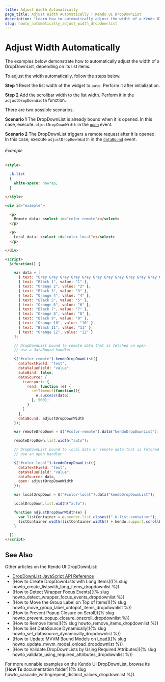 ```yaml
---
title: Adjust Width Automatically
page_title: Adjust Width Automatically | Kendo UI DropDownList
description: "Learn how to automatically adjust the width of a Kendo UI DropDownList widget."
slug: howto_automatically_adjust_width_dropdownlist
---
```


# Adjust Width Automatically

The examples below demonstrate how to automatically adjust the width of a DropDownList, depending on its list items.

To adjust the width automatically, follow the steps below.

**Step 1** Reset the list width of the widget to `auto`. Perform it after initialization.

**Step 2** Add the scrollbar width to the list width. Perform it in the `adjustDropDownWidth` function.

There are two possible scenarios.

**Scenario 1** The DropDownList is already bound when it is opened. In this case, execute `adjustDropDownWidth` in the [`open`](/api/javascript/ui/dropdownlist#events-open) event.

**Scenario 2** The DropDownList triggers a remote request after it is opened. In this case, execute `adjustDropDownWidth` in the [`dataBound`](/api/javascript/ui/dropdownlist#events-dataBound) event.

###### Example

```html
<style>

  .k-list
  {
    white-space: nowrap;
  }

</style>

<div id="example">

  <p>
    Remote data: <select id="color-remote"></select>
  </p>

  <p>
    Local data: <select id="color-local"></select>
  </p>

</div>

<script>
  $(function() {

    var data = [
      { text: "Grey Grey Grey Grey Grey Grey Grey Grey Grey Grey Grey Grey Grey Grey Grey Grey Grey ", value: "13" },
      { text: "Black 1", value: "1" },
      { text: "Orange 2", value: "2" },
      { text: "Black 3", value: "3" },
      { text: "Orange 4", value: "4" },
      { text: "Black 5", value: "5" },
      { text: "Orange 6", value: "6" },
      { text: "Black 7", value: "7" },
      { text: "Orange 8", value: "8" },
      { text: "Black 9", value: "9" },
      { text: "Orange 10", value: "10" },
      { text: "Black 11", value: "11" },
      { text: "Orange 12", value: "12" }
    ];

    // DropDownList bound to remote data that is fetched on open
    // use a dataBound handler

    $("#color-remote").kendoDropDownList({
      dataTextField: "text",
      dataValueField: "value",
      autoBind: false,
      dataSource: {
        transport: {
          read: function (e) {
            setTimeout(function(){
              e.success(data);
            }, 500);
          }
        }
      },
      dataBound: adjustDropDownWidth
    });

    var remoteDropDown = $("#color-remote").data("kendoDropDownList");

    remoteDropDown.list.width("auto");

    // DropDownList bound to local data or remote data that is fetched immediately upon initialization
    // use an open handler

    $("#color-local").kendoDropDownList({
      dataTextField: "text",
      dataValueField: "value",
      dataSource: data,
      open: adjustDropDownWidth
    });

    var localDropDown = $("#color-local").data("kendoDropDownList");

    localDropDown.list.width("auto");

    function adjustDropDownWidth(e) {
      var listContainer = e.sender.list.closest(".k-list-container");
      listContainer.width(listContainer.width() + kendo.support.scrollbar());
    }    

  });
</script>
```

## See Also

Other articles on the Kendo UI DropDownList:

* [DropDownList JavaScript API Reference](/api/javascript/ui/dropdownlist)
* [How to Create DropDownLists with Long Items]({% slug howto_create_listswith_long_items_dropdownlist %})
* [How to Detect Wrapper Focus Events]({% slug howto_detect_wrapper_focus_events_dropdownlist %})
* [How to Move the Group Label on Top of Items]({% slug howto_move_group_label_ontopof_items_dropdownlist %})
* [How to Prevent Popup Closure on Scroll]({% slug howto_prevent_popup_closure_onscroll_dropdownlist %})
* [How to Remove Items]({% slug howto_remove_items_dropdownlist %})
* [How to Set DataSource Dynamically]({% slug howto_set_datasource_dynamically_dropdownlist %})
* [How to Update MVVM Bound Models on Load]({% slug howto_update_mvvm_model_onload_dropdownlist %})
* [How to Validate DropDownLists by Using Required Attributes]({% slug howto_validate_using_required_attributes_dropdownlist %})

For more runnable examples on the Kendo UI DropDownList, browse its [**How To** documentation folder]({% slug howto_cascade_withngrepeat_distinct_values_dropdownlist %}).
